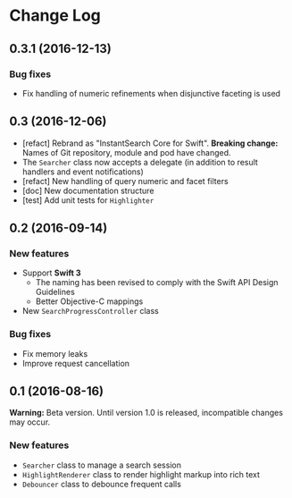 Change Log
==========


## 0.3.1 (2016-12-13)

### Bug fixes

- Fix handling of numeric refinements when disjunctive faceting is used


## 0.3 (2016-12-06)

- [refact] Rebrand as "InstantSearch Core for Swift". **Breaking change:** Names of Git repository, module and pod have changed.
- The `Searcher` class now accepts a delegate (in addition to result handlers and event notifications)
- [refact] New handling of query numeric and facet filters
- [doc] New documentation structure
- [test] Add unit tests for `Highlighter`


## 0.2 (2016-09-14)

### New features

- Support **Swift 3**
    - The naming has been revised to comply with the Swift API Design Guidelines
    - Better Objective-C mappings
- New `SearchProgressController` class

### Bug fixes

- Fix memory leaks
- Improve request cancellation


## 0.1 (2016-08-16)

**Warning:** Beta version. Until version 1.0 is released, incompatible changes may occur.

### New features

- `Searcher` class to manage a search session
- `HighlightRenderer` class to render highlight markup into rich text
- `Debouncer` class to debounce frequent calls
